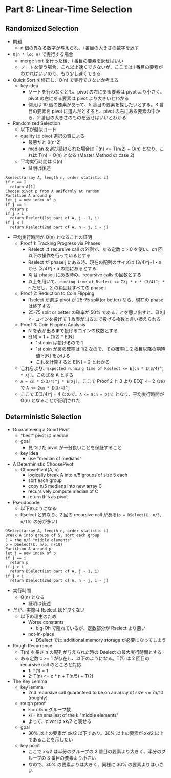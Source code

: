 # Part 8: Linear-Time Selection

## Randomized Selection

- 問題
  - n 個の異なる数字が与えられ、i 番目の大きさの数字を返す
- `O(n * log n)` で実行する場合
  - merge sort を行った後、i 番目の要素を返せばいい
  - ソートを使う場合、これ以上速くできないが、ここでは i 番目の要素がわかればいいので、もう少し速くできる
- Quick Sort を修正し、O(n) で実行できないか考える
  - key idea
    - ソートを行わなくとも、pivot の左にある要素は pivot より小さく、pivot の右にある要素は pivot より大きいとわかる
    - 例えば 10 個の要素があって、5 番目の要素を探したいとする。3 番目の要素を pivot に選んだとすると、pivot の右にある要素の中から、2 番目の大きさのものを返せばいいとわかる
- Randomized Selection
  - 以下が擬似コード
  - quality は pivot 選択の質による
    - 最悪だと θ(n^2)
    - median を選び続けられた場合は T(n) <= T(n/2) + O(n) となり、これは T(n) = O(n) となる (Master Method の case 2)
  - 平均実行時間は O(n)
    - 証明は後述

```
Rselect(array A, length n, order statistic i)
if n == 1
  return A[1]
Choose pivot p from A uniformly at random
Partition A around p
let j = new index of p
if j == i
  return p
if j > i
  return Rselect(1st part of A, j - 1, i)
if j < i
  return Rselect(2nd part of A, n - j, i - j)
```

- 平均実行時間が O(n) となることの証明
  - Proof 1: Tracking Progress via Phases
    - Rselect は recursive call の外側で、ある定数 c > 0 を使い、cn 回以下の操作を行っているとする
    - Rselect が phase j にある時、現在の配列のサイズは (3/4)^j+1・n から (3/4)^j・n の間にあるとする
    - Xj は phase j にある時の、recursive calls の回数とする
    - 以上を用いて、`running time of Rselect <= ΣXj * c * (3/4)^j * n` ただし、Σ の範囲はすべての phase j
  - Proof 2: Reduction to Coin Flipping
    - Rselect が選ぶ pivot が 25-75 split(or better) なら、現在の phase は終了する
    - 25-75 split or better の確率が 50% であることを思い出すと、E[Xj] <= コインを投げて 1 枚表が出るまで投げる枚数と言い換えられる
  - Proof 3: Coin Flipping Analysis
    - N を表が出るまで投げるコインの枚数とする
    - E[N] = 1 + (1/2) * E[N]
      - 1st coin は投げるので 1
      - 1st coin が裏の確率は 1/2 なので、その確率に 2 枚目以降の期待値 E[N] をかける
      - これを計算すると E[N] = 2 とわかる
  - これらより、`Expected running time of Rselect <= E[cn * Σ(3/4)^j * Xj]`。この式を A とする
  - `A = cn * Σ(3/4)^j * E[Xj]`。ここで Proof 2 と 3 より E[Xj] <= 2 なので `A <= 2cn * Σ(3/4)^j`
  - ここで Σ(3/4)^j = 4 なので、`A <= 8cn = O(n)` となり、平均実行時間が O(n) となることが証明された

## Deterministic Selection

- Guaranteeing a Good Pivot
  - "best" pivot は median
  - goal
    - 見つけた pivot が十分良いことを保証すること
  - key idea
    - use "median of medians"
- A Deterministic ChoosePivot
  - ChoosePivot(A, n)
    - logically break A into n/5 groups of size 5 each
    - sort each group
    - copy n/5 medians into new array C
    - recursively compute median of C
    - return this as pivot
- Pseudocode
  - 以下のようになる
  - Rselect と異なり、2 回の recursive call がある(`p = DSelect(C, n/5, n/10)` の分が多い)

```
DSelect(array A, length n, order statistic i)
Break A into groups of 5, sort each group
C = the n/5 "middle elements"
p = DSelect(C, n/5, n/10)
Partition A around p
let j = new index of p
if j == i
  return p
if j > i
  return DSelect(1st part of A, j - 1, i)
if j < i
  return DSelect(2nd part of A, n - j, i - j)
```

- 実行時間
  - O(n) となる
    - 証明は後述
- だが、実際は Rselect ほど良くない
  - 以下の理由のため
    - Worse constants
      - big-Oh で隠れているが、定数部分が Rselect より悪い
    - not-in-place
      - DSelect では additional memory storage が必要になってしまう
- Rough Recurrence
  - T(n) を長さ n の配列が与えられた時の Dselect の最大実行時間とする
  - ある定数 c >= 1 が存在し、以下のようになる。T(?) は 2 回目の recursive call のところと対応
    - 1: T(1) = 1
    - 2: T(n) <= c * n + T(n/5) + T(?)
- The Key Lemma
  - key lemma
    - 2nd recursive call guaranteed to be on an array of size <= 7n/10 (roughly)
  - rough proof
    - k = n/5 = グループ数
    - xi = ith smallest of the k "middle elements"
    - よって、pivot は xk/2 と表せる
  - goal
    - 30% 以上の要素が xk/2 以下であり、30% 以上の要素が xk/2 以上であることを示したい
  - key point
    - ここで xk/2 は半分のグループの 3 番目の要素より大きく、半分のグループの 3 番目の要素より小さい
    - なので、30% の要素よりは大きく、同様に 30% の要素よりは小さい
